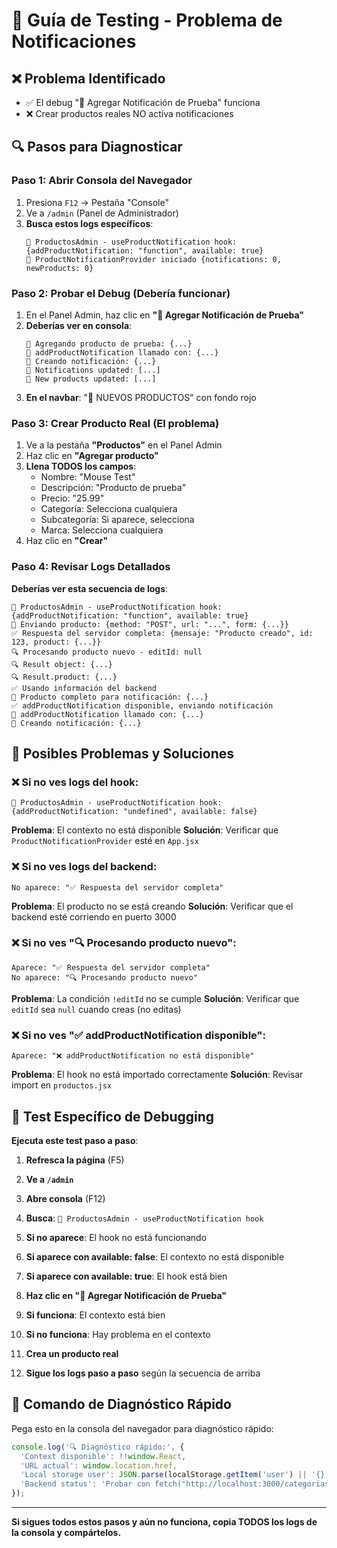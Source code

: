 # 🔧 Guía de Testing - Problema de Notificaciones

## ❌ **Problema Identificado**
- ✅ El debug "🧪 Agregar Notificación de Prueba" funciona
- ❌ Crear productos reales NO activa notificaciones

## 🔍 **Pasos para Diagnosticar**

### **Paso 1: Abrir Consola del Navegador**
1. Presiona `F12` → Pestaña "Console"
2. Ve a `/admin` (Panel de Administrador)
3. **Busca estos logs específicos**:
   ```
   🔌 ProductosAdmin - useProductNotification hook: {addProductNotification: "function", available: true}
   🔔 ProductNotificationProvider iniciado {notifications: 0, newProducts: 0}
   ```

### **Paso 2: Probar el Debug (Debería funcionar)**
1. En el Panel Admin, haz clic en **"🧪 Agregar Notificación de Prueba"**
2. **Deberías ver en consola**:
   ```
   🧪 Agregando producto de prueba: {...}
   🔔 addProductNotification llamado con: {...}
   🔔 Creando notificación: {...}
   🔔 Notifications updated: [...]
   🔔 New products updated: [...]
   ```
3. **En el navbar**: "🔔 NUEVOS PRODUCTOS" con fondo rojo

### **Paso 3: Crear Producto Real (El problema)**
1. Ve a la pestaña **"Productos"** en el Panel Admin
2. Haz clic en **"Agregar producto"**
3. **Llena TODOS los campos**:
   - Nombre: "Mouse Test"
   - Descripción: "Producto de prueba"
   - Precio: "25.99"
   - Categoría: Selecciona cualquiera
   - Subcategoría: Si aparece, selecciona
   - Marca: Selecciona cualquiera
4. Haz clic en **"Crear"**

### **Paso 4: Revisar Logs Detallados**
**Deberías ver esta secuencia de logs**:
```
🔌 ProductosAdmin - useProductNotification hook: {addProductNotification: "function", available: true}
🚀 Enviando producto: {method: "POST", url: "...", form: {...}}
✅ Respuesta del servidor completa: {mensaje: "Producto creado", id: 123, product: {...}}
🔍 Procesando producto nuevo - editId: null
🔍 Result object: {...}
🔍 Result.product: {...}
✅ Usando información del backend
🔔 Producto completo para notificación: {...}
✅ addProductNotification disponible, enviando notificación
🔔 addProductNotification llamado con: {...}
🔔 Creando notificación: {...}
```

## 🚨 **Posibles Problemas y Soluciones**

### **❌ Si no ves logs del hook:**
```
🔌 ProductosAdmin - useProductNotification hook: {addProductNotification: "undefined", available: false}
```
**Problema**: El contexto no está disponible
**Solución**: Verificar que `ProductNotificationProvider` esté en `App.jsx`

### **❌ Si no ves logs del backend:**
```
No aparece: "✅ Respuesta del servidor completa"
```
**Problema**: El producto no se está creando
**Solución**: Verificar que el backend esté corriendo en puerto 3000

### **❌ Si no ves "🔍 Procesando producto nuevo":**
```
Aparece: "✅ Respuesta del servidor completa"
No aparece: "🔍 Procesando producto nuevo"
```
**Problema**: La condición `!editId` no se cumple
**Solución**: Verificar que `editId` sea `null` cuando creas (no editas)

### **❌ Si no ves "✅ addProductNotification disponible":**
```
Aparece: "❌ addProductNotification no está disponible"
```
**Problema**: El hook no está importado correctamente
**Solución**: Revisar import en `productos.jsx`

## 🎯 **Test Específico de Debugging**

**Ejecuta este test paso a paso**:

1. **Refresca la página** (F5)
2. **Ve a `/admin`**
3. **Abre consola** (F12)
4. **Busca**: `🔌 ProductosAdmin - useProductNotification hook`
5. **Si no aparece**: El hook no está funcionando
6. **Si aparece con available: false**: El contexto no está disponible
7. **Si aparece con available: true**: El hook está bien

8. **Haz clic en "🧪 Agregar Notificación de Prueba"**
9. **Si funciona**: El contexto está bien
10. **Si no funciona**: Hay problema en el contexto

11. **Crea un producto real**
12. **Sigue los logs paso a paso** según la secuencia de arriba

## 🔧 **Comando de Diagnóstico Rápido**

Pega esto en la consola del navegador para diagnóstico rápido:
```javascript
console.log('🔍 Diagnóstico rápido:', {
  'Context disponible': !!window.React,
  'URL actual': window.location.href,
  'Local storage user': JSON.parse(localStorage.getItem('user') || '{}'),
  'Backend status': 'Probar con fetch("http://localhost:3000/categorias/public")'
});
```

---

**Si sigues todos estos pasos y aún no funciona, copia TODOS los logs de la consola y compártelos.**
